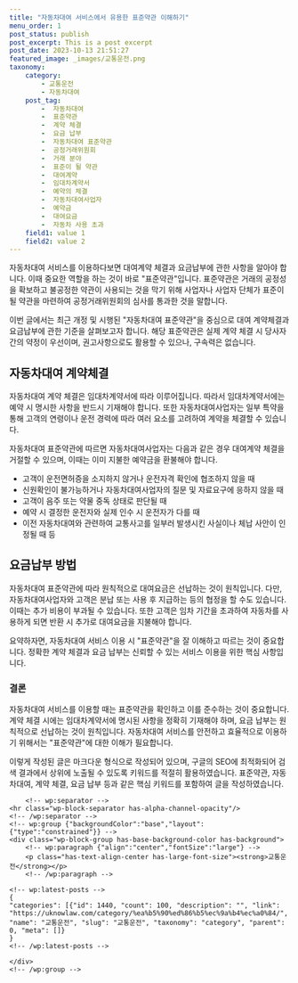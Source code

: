 ```yaml
---
title: "자동차대여 서비스에서 유용한 표준약관 이해하기"
menu_order: 1
post_status: publish
post_excerpt: This is a post excerpt
post_date: 2023-10-13 21:51:27
featured_image: _images/교통운전.png
taxonomy:
    category:
        - 교통운전
        - 자동차대여
    post_tag:
        -  자동차대여
        -  표준약관
        -  계약 체결
        -  요금 납부
        -  자동차대여 표준약관
        -  공정거래위원회
        -  거래 분야
        -  표준이 될 약관
        -  대여계약
        -  임대차계약서
        -  예약의 체결
        -  자동차대여사업자
        -  예약금
        -  대여요금
        -  자동차 사용 초과
    field1: value 1
    field2: value 2
---
```




자동차대여 서비스를 이용하다보면 대여계약 체결과 요금납부에 관한 사항을 알아야 합니다. 이때 중요한 역할을 하는 것이 바로 "표준약관"입니다. 표준약관은 거래의 공정성을 확보하고 불공정한 약관이 사용되는 것을 막기 위해 사업자나 사업자 단체가 표준이 될 약관을 마련하여 공정거래위원회의 심사를 통과한 것을 말합니다.

이번 글에서는 최근 개정 및 시행된 "자동차대여 표준약관"을 중심으로 대여 계약체결과 요금납부에 관한 기준을 살펴보고자 합니다. 해당 표준약관은 실제 계약 체결 시 당사자 간의 약정이 우선이며, 권고사항으로도 활용할 수 있으나, 구속력은 없습니다.

##  자동차대여 계약체결
자동차대여 계약 체결은 임대차계약서에 따라 이루어집니다. 따라서 임대차계약서에는 예약 시 명시한 사항을 반드시 기재해야 합니다. 또한 자동차대여사업자는 일부 특약을 통해 고객의 연령이나 운전 경력에 따라 여러 요소를 고려하여 계약을 체결할 수 있습니다.

자동차대여 표준약관에 따르면 자동차대여사업자는 다음과 같은 경우 대여계약 체결을 거절할 수 있으며, 이때는 이미 지불한 예약금을 환불해야 합니다.
- 고객이 운전면허증을 소지하지 않거나 운전자격 확인에 협조하지 않을 때
- 신원확인이 불가능하거나 자동차대여사업자의 질문 및 자료요구에 응하지 않을 때
- 고객이 음주 또는 약물 중독 상태로 판단될 때
- 예약 시 결정한 운전자와 실제 인수 시 운전자가 다를 때
- 이전 자동차대여와 관련하여 교통사고를 일부러 발생시킨 사실이나 체납 사안이 인정될 때 등

##  요금납부 방법
자동차대여 표준약관에 따라 원칙적으로 대여요금은 선납하는 것이 원칙입니다. 다만, 자동차대여사업자와 고객은 분납 또는 사용 후 지급하는 등의 협정을 할 수도 있습니다. 이때는 추가 비용이 부과될 수 있습니다. 또한 고객은 임차 기간을 초과하여 자동차를 사용하게 되면 반환 시 추가로 대여요금을 지불해야 합니다.

요약하자면, 자동차대여 서비스 이용 시 "표준약관"을 잘 이해하고 따르는 것이 중요합니다. 정확한 계약 체결과 요금 납부는 신뢰할 수 있는 서비스 이용을 위한 핵심 사항입니다.

### 결론
자동차대여 서비스를 이용할 때는 표준약관을 확인하고 이를 준수하는 것이 중요합니다. 계약 체결 시에는 임대차계약서에 명시된 사항을 정확히 기재해야 하며, 요금 납부는 원칙적으로 선납하는 것이 원칙입니다. 자동차대여 서비스를 안전하고 효율적으로 이용하기 위해서는 "표준약관"에 대한 이해가 필요합니다.

이렇게 작성된 글은 마크다운 형식으로 작성되어 있으며, 구글의 SEO에 최적화되어 검색 결과에서 상위에 노출될 수 있도록 키워드를 적절히 활용하였습니다. 표준약관, 자동차대여, 계약 체결, 요금 납부 등과 같은 핵심 키워드를 포함하여 글을 작성하였습니다.


        <!-- wp:separator -->
    <hr class="wp-block-separator has-alpha-channel-opacity"/>
    <!-- /wp:separator -->
    <!-- wp:group {"backgroundColor":"base","layout":{"type":"constrained"}} -->
    <div class="wp-block-group has-base-background-color has-background">
        <!-- wp:paragraph {"align":"center","fontSize":"large"} -->
        <p class="has-text-align-center has-large-font-size"><strong>교통운전</strong></p>
        <!-- /wp:paragraph -->
        
    <!-- wp:latest-posts -->
    {
    "categories": [{"id": 1440, "count": 100, "description": "", "link": "https://uknowlaw.com/category/%ea%b5%90%ed%86%b5%ec%9a%b4%ec%a0%84/", "name": "교통운전", "slug": "교통운전", "taxonomy": "category", "parent": 0, "meta": []}
    }
    <!-- /wp:latest-posts -->
    
    </div>
    <!-- /wp:group -->
    